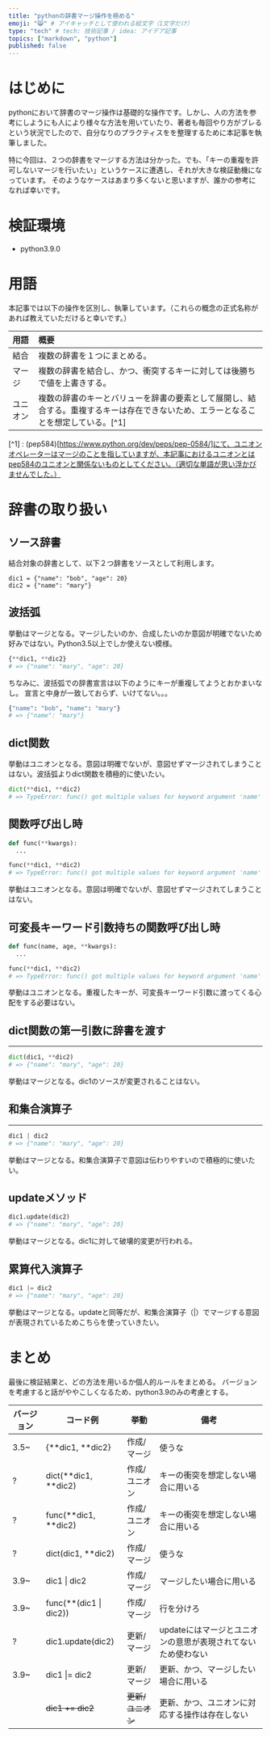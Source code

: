 ```yaml
---
title: "pythonの辞書マージ操作を極める"
emoji: "😸" # アイキャッチとして使われる絵文字（1文字だけ）
type: "tech" # tech: 技術記事 / idea: アイデア記事
topics: ["markdown", "python"]
published: false
---
```


# はじめに
pythonにおいて辞書のマージ操作は基礎的な操作です。しかし、人の方法を参考にしようにも人により様々な方法を用いていたり、著者も毎回やり方がブレるという状況でしたので、自分なりのプラクティスをを整理するために本記事を執筆しました。

特に今回は、２つの辞書をマージする方法は分かった。でも、「キーの重複を許可しないマージを行いたい」というケースに遭遇し、それが大きな検証動機になっています。
そのようなケースはあまり多くないと思いますが、誰かの参考になれば幸いです。

# 検証環境
- python3.9.0

# 用語
本記事では以下の操作を区別し、執筆しています。（これらの概念の正式名称があれば教えていただけると幸いです。）

| 用語 | 概要 |
| :---- | :---- |
| 結合 | 複数の辞書を１つにまとめる。 |
| マージ | 複数の辞書を結合し、かつ、衝突するキーに対しては後勝ちで値を上書きする。 |
| ユニオン | 複数の辞書のキーとバリューを辞書の要素として展開し、結合する。重複するキーは存在できないため、エラーとなることを想定している。[^1] |


[^1] : (pep584)[https://www.python.org/dev/peps/pep-0584/]にて、ユニオンオペレーターはマージのことを指していますが、本記事におけるユニオンとはpep584のユニオンと関係ないものとしてください。（適切な単語が思い浮かびませんでした。）

# 辞書の取り扱い

## ソース辞書
結合対象の辞書として、以下２つ辞書をソースとして利用します。
```
dic1 = {"name": "bob", "age": 20}
dic2 = {"name": "mary"}
```

## 波括弧
挙動はマージとなる。マージしたいのか、合成したいのか意図が明確でないため好みではない。Python3.5以上でしか使えない模様。
``` python
{**dic1, **dic2}
# => {"name": "mary", "age": 20}
```

ちなみに、波括弧での辞書宣言は以下のようにキーが重複してようとおかまいなし。
宣言と中身が一致しておらず、いけてない。。。
``` python
{"name": "bob", "name": "mary"}
# => {"name": "mary"}
```

## dict関数
挙動はユニオンとなる。意図は明確でないが、意図せずマージされてしまうことはない。波括弧よりdict関数を積極的に使いたい。
``` python
dict(**dic1, **dic2)
# => TypeError: func() got multiple values for keyword argument 'name'
```

## 関数呼び出し時
``` python
def func(**kwargs):
  ...

func(**dic1, **dic2)
# => TypeError: func() got multiple values for keyword argument 'name'
```
挙動はユニオンとなる。意図は明確でないが、意図せずマージされてしまうことはない。


## 可変長キーワード引数持ちの関数呼び出し時
``` python
def func(name, age, **kwargs):
  ...

func(**dic1, **dic2)
# => TypeError: func() got multiple values for keyword argument 'name'
```
挙動はユニオンとなる。重複したキーが、可変長キーワード引数に渡ってくる心配をする必要はない。

## dict関数の第一引数に辞書を渡す
-----
``` python
dict(dic1, **dic2)
# => {"name": "mary", "age": 20}
```
挙動はマージとなる。dic1のソースが変更されることはない。

## 和集合演算子
-----
``` python
dic1 | dic2
# => {"name": "mary", "age": 20}
```
挙動はマージとなる。和集合演算子で意図は伝わりやすいので積極的に使いたい。

## updateメソッド
``` python
dic1.update(dic2)
# => {"name": "mary", "age": 20}
```
挙動はマージとなる。dic1に対して破壊的変更が行われる。

## 累算代入演算子
``` python
dic1 |= dic2
# => {"name": "mary", "age": 20}
```
挙動はマージとなる。updateと同等だが、和集合演算子（|）でマージする意図が表現されているためこちらを使っていきたい。

# まとめ
最後に検証結果と、どの方法を用いるか個人的ルールをまとめる。
バージョンを考慮すると話がややこしくなるため、python3.9のみの考慮とする。

| バージョン | コード例 | 挙動 | 備考 |
| ---- | ---- | ---- | ---- |
| 3.5~ | {\**dic1, \**dic2} | 作成/マージ | 使うな |
| ? | dict(\**dic1, \**dic2) | 作成/ユニオン | キーの衝突を想定しない場合に用いる |
| ? | func(\**dic1, \**dic2) | 作成/ユニオン | キーの衝突を想定しない場合に用いる |
| ? | dict(dic1, \**dic2) | 作成/マージ | 使うな |
| 3.9~ | dic1 \| dic2 | 作成/マージ | マージしたい場合に用いる |
| 3.9~ | func(\**(dic1 \| dic2)) | 作成/マージ | 行を分けろ |
| ? | dic1.update(dic2) | 更新/マージ | updateにはマージとユニオンの意思が表現されてないため使わない |
| 3.9~ | dic1 \|= dic2 | 更新/マージ | 更新、かつ、マージしたい場合に用いる |
| | ~~dic1 += dic2~~ | ~~更新/ユニオン~~ | 更新、かつ、ユニオンに対応する操作は存在しない |
